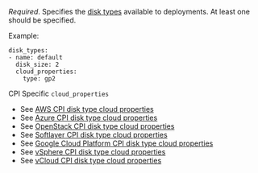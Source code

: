 *Required*. Specifies the [disk types](https://bosh.io/docs/terminology.html#disk-types) available to deployments. At least one should be specified.

Example:

	disk_types:
	- name: default
	  disk_size: 2
	  cloud_properties:
	    type: gp2

CPI Specific `cloud_properties`

- See [AWS CPI disk type cloud properties](https://bosh.io/docs/aws-cpi.html#disk-pools)
- See [Azure CPI disk type cloud properties](https://bosh.io/docs/azure-cpi.html#disk-pools)
- See [OpenStack CPI disk type cloud properties](https://bosh.io/docs/openstack-cpi.html#disk-pools)
- See [Softlayer CPI disk type cloud properties](https://bosh.io/docs/softlayer-cpi.html#disk-pools)
- See [Google Cloud Platform CPI disk type cloud properties](https://bosh.io/docs/google-cpi.html#disk-pools)
- See [vSphere CPI disk type cloud properties](https://bosh.io/docs/vsphere-cpi.html#disk-pools)
- See [vCloud CPI disk type cloud properties](https://bosh.io/docs/vcloud-cpi.html#disk-pools)
